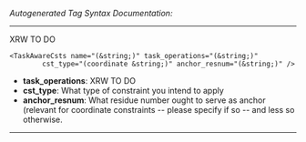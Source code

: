 _Autogenerated Tag Syntax Documentation:_

---
XRW TO DO

```
<TaskAwareCsts name="(&string;)" task_operations="(&string;)"
        cst_type="(coordinate &string;)" anchor_resnum="(&string;)" />
```

-   **task_operations**: XRW TO DO
-   **cst_type**: What type of constraint you intend to apply
-   **anchor_resnum**: What residue number ought to serve as anchor (relevant for coordinate constraints -- please specify if so -- and less so otherwise.

---
